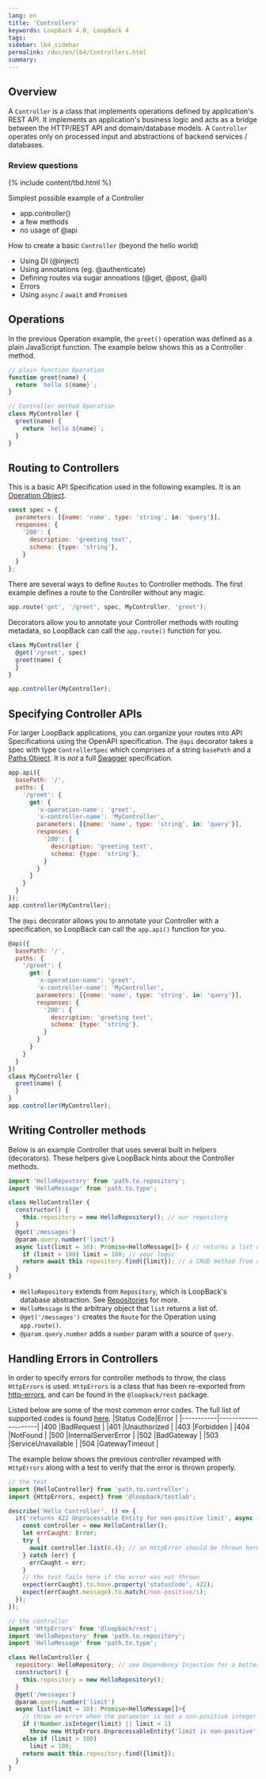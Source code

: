```yaml
---
lang: en
title: 'Controllers'
keywords: LoopBack 4.0, LoopBack 4
tags:
sidebar: lb4_sidebar
permalink: /doc/en/lb4/Controllers.html
summary:
---
```


## Overview

A `Controller` is a class that implements operations defined by application's REST API. It implements an application's business logic and acts as a bridge between the HTTP/REST API and domain/database models.
A `Controller` operates only on processed input and abstractions of backend services / databases.

### Review questions

{% include content/tbd.html %}

Simplest possible example of a Controller
- app.controller()
- a few methods
- no usage of @api

How to create a basic `Controller` (beyond the hello world)
- Using DI (@inject)
- Using annotations (eg. @authenticate)
- Defining routes via sugar annoations (@get, @post, @all)
- Errors
- Using `async` / `await` and `Promise`s

## Operations

In the previous Operation example, the `greet()` operation was defined as a plain JavaScript function. The example below shows this as a Controller method.

```js
// plain function Operation
function greet(name) {
  return `hello ${name}`;
}

// Controller method Operation
class MyController {
  greet(name) {
    return `hello ${name}`;
  }
}
```

## Routing to Controllers

This is a basic API Specification used in the following examples. It is an [Operation Object](https://github.com/OAI/OpenAPI-Specification/blob/0e51e2a1b2d668f434e44e5818a0cdad1be090b4/versions/2.0.md#operation-object).

```js
const spec = {
  parameters: [{name: 'name', type: 'string', in: 'query'}],
  responses: {
    '200': {
      description: 'greeting text',
      schema: {type: 'string'},
    }
  }
};
```

There are several ways to define `Routes` to Controller methods. The first example defines a route to the Controller without any magic.

```js
app.route('get', '/greet', spec, MyController, 'greet');
```

Decorators allow you to annotate your Controller methods with routing metadata, so LoopBack can call the `app.route()` function for you.

```js
class MyController {
  @get('/greet', spec)
  greet(name) {
  }
}

app.controller(MyController);
```

## Specifying Controller APIs

For larger LoopBack applications, you can organize your routes into API Specifications using the OpenAPI specification. The `@api` decorator takes a spec with type `ControllerSpec` which comprises of a string `basePath` and a [Paths Object](https://github.com/OAI/OpenAPI-Specification/blob/0e51e2a1b2d668f434e44e5818a0cdad1be090b4/versions/2.0.md#paths-object). It is _not_ a full [Swagger](https://github.com/OAI/OpenAPI-Specification/blob/0e51e2a1b2d668f434e44e5818a0cdad1be090b4/versions/2.0.md#swagger-object) specification.

```js
app.api({
  basePath: '/',
  paths: {
    '/greet': {
      get: {
        'x-operation-name': 'greet',
        'x-controller-name': 'MyController',
        parameters: [{name: 'name', type: 'string', in: 'query'}],
        responses: {
          '200': {
            description: 'greeting text',
            schema: {type: 'string'},
          }
        }
      }
    }
  }
});
app.controller(MyController);
```

The `@api` decorator allows you to annotate your Controller with a specification, so LoopBack can call the `app.api()` function for you.

```js
@api({
  basePath: '/',
  paths: {
    '/greet': {
      get: {
        'x-operation-name': 'greet',
        'x-controller-name': 'MyController',
        parameters: [{name: 'name', type: 'string', in: 'query'}],
        responses: {
          '200': {
            description: 'greeting text',
            schema: {type: 'string'},
          }
        }
      }
    }
  }
})
class MyController {
  greet(name) {
  }
}
app.controller(MyController);
```

## Writing Controller methods

Below is an example Controller that uses several built in helpers (decorators). These helpers give LoopBack hints about the Controller methods.

```js
import 'HelloRepostory' from 'path.to.repository';
import 'HelloMessage' from 'path.to.type';

class HelloController {
  constructor() {
    this.repository = new HelloRepository(); // our repository
  }
  @get('/messages')
  @param.query.number('limit')
  async list(limit = 10): Promise<HelloMessage[]> { // returns a list of our objects
    if (limit > 100) limit = 100; // your logic
    return await this.repository.find({limit}); // a CRUD method from our repository
  }
}
```

- `HelloRepository` extends from `Repository`, which is LoopBack's database abstraction. See [Repositories](Reositories.html) for more.
- `HelloMessage` is the arbitrary object that `list` returns a list of.
- `@get('/messages')` creates the `Route` for the Operation using `app.route()`.
- `@param.query.number` adds a `number` param with a source of `query`.

## Handling Errors in Controllers

In order to specify errors for controller methods to throw, the class `HttpErrors` is used. `HttpErrors` is a class that has been re-exported from [http-errors](https://www.npmjs.com/package/http-errors), and can be found in the `@loopback/rest` package.

Listed below are some of the most common error codes. The full list of supported codes is found [here](https://github.com/jshttp/http-errors#list-of-all-constructors).
|Status Code|Error                |
|-----------|---------------------|
|400        |BadRequest           |
|401        |Unauthorized         |
|403        |Forbidden            |
|404        |NotFound             |
|500        |InternalServerError  |
|502        |BadGateway           |
|503        |ServiceUnavailable   |
|504        |GatewayTimeout       |

The example below shows the previous controller revamped with `HttpErrors` along with a test to verify that the error is thrown properly.

```js
// the test
import {HelloController} from 'path.to.controller';
import {HttpErrors, expect} from '@loopback/testlab';

describe('Hello Controller', () => {
  it('returns 422 Unprocessable Entity for non-positive limit', async () => {
    const controller = new HelloController();
    let errCaught: Error;
    try {
      await controller.list(0.4); // an HttpError should be thrown here
    } catch (err) {
      errCaught = err;
    }
    // the test fails here if the error was not thrown
    expect(errCaught).to.have.property('statusCode', 422);
    expect(errCaught.message).to.match(/non-positive/i);
  });
});
```
```js
// the controller
import 'HttpErrors' from '@loopback/rest';
import 'HelloRepostory' from 'path.to.repository';
import 'HelloMessage' from 'path.to.type';

class HelloController {
  repository: HelloRepository; // see Dependency Injection for a better practice
  constructor() {
    this.repository = new HelloRepository();
  }
  @get('/messages')
  @param.query.number('limit')
  async list(limit = 10): Promise<HelloMessage[]>{
    // throw an error when the parameter is not a non-positive integer
    if (!Number.isInteger(limit) || limit < 1)
      throw new HttpErrors.UnprocessableEntity('limit is non-positive'));
    else if (limit > 100)
      limit = 100;
    return await this.repository.find({limit});
  }
}
```
